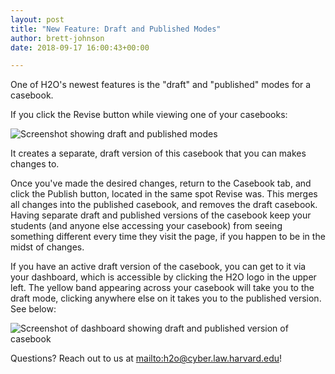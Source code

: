 ```yaml
---
layout: post
title: "New Feature: Draft and Published Modes"
author: brett-johnson
date: 2018-09-17 16:00:43+00:00

---
```


One of H2O's newest features is the "draft" and "published" modes for a casebook.

If you click the Revise button while viewing one of your casebooks:

![Screenshot showing draft and published modes](/assets/images/draft-published-modes.png)

It creates a separate, draft version of this casebook that you can makes changes to.

Once you've made the desired changes, return to the Casebook tab, and click the Publish button, located in the same spot Revise was. This merges all changes into the published casebook, and removes the draft casebook. Having separate draft and published versions of the casebook keep your students (and anyone else accessing your casebook) from seeing something different every time they visit the page, if you happen to be in the midst of changes.

If you have an active draft version of the casebook, you can get to it via your dashboard, which is accessible by clicking the H2O logo in the upper left. The yellow band appearing across your casebook will take you to the draft mode, clicking anywhere else on it takes you to the published version. See below:

![Screenshot of dashboard showing draft and published version of casebook](/assets/images/dashboard-draft-published-casebook.png)

Questions? Reach out to us at [mailto:h2o@cyber.law.harvard.edu](mailto:h2o@cyber.law.harvard.edu)!